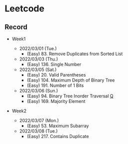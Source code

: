 # Leetcode

## Record

- Week1
  - 2022/03/01 (Tue.)
    - (Easy) 83. Remove Duplicates from Sorted List
  - 2022/03/03 (Thu.)
    - (Easy) 136. Single Number
  - 2022/03/05 (Sat.)
    - (Easy) 20. Valid Parentheses
    - (Easy) 104. Maximum Depth of Binary Tree
    - (Easy) 191. Number of 1 Bits
  - 2022/03/06 (Sun.)
    - (Easy) 94. Binary Tree Inorder Traversal [Q](adam_leetcode/easy/94_Binary_Tree_Inorder_Traversal.c)
    - (Easy)  169. Majority Element

- Week2
  - 2022/03/07 (Mon.)
    - (Easy) 53. Maximum Subarray
  - 2022/03/08 (Tue.)
    - (Easy) 217. Contains Duplicate